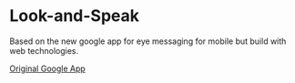 # Look-and-Speak
Based on the new google app for eye messaging for mobile but build with web technologies.

[Original Google App](https://play.google.com/store/apps/details?id=com.androidexperiments.looktospeak&hl=en_IN&gl=US)
